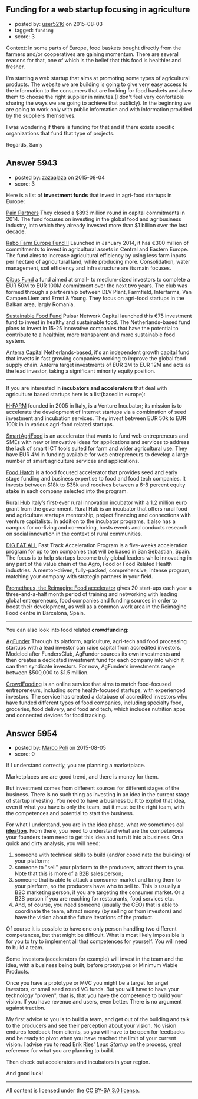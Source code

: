 ## Funding for a web startup focusing in agriculture

- posted by: [user5216](https://stackexchange.com/users/3003628/user5216) on 2015-08-03
- tagged: `funding`
- score: 3

Context: In some parts of Europe, food baskets bought directly from the farmers and/or cooperatives are gaining momentum. There are several reasons for that, one of which is the belief that this food is healthier and fresher.

I'm starting a web startup that aims at promoting some types of agricultural products. The website we are building is going to give very easy access to the information to the consumers that are looking for food baskets and allow them to choose the right supplier in minutes.(I don't feel very confortable sharing the ways we are going to achieve that publicly). In the beginning we are going to work only with public information and with information provided by the suppliers themselves.

I was wondering if there is funding for that and if there exists specific organizations that fund that type of projects.

Regards,
Samy


## Answer 5943

- posted by: [zazaalaza](https://stackexchange.com/users/4672194/zazaalaza) on 2015-08-04
- score: 3

Here is a list of **investment funds** that invest in agri-food startups in Europe:
 
[Pain Partners](http://www.painepartners.com/portfolio/) They closed a $893 million round in capital commitments in 2014. The fund focuses on investing in the global food and agribusiness industry, into which they already invested more than $1 billion over the last decade.

[Rabo Farm Europe Fund II](http://rabofarm.com/page/downloads/140902_RFEFII_Teaser_Final.pdf)
Launched in January 2014, it has €300 million of commitments to invest in agricultural assets in Central and Eastern Europe. The fund aims to increase agricultural efficiency by using less farm inputs per hectare of agricultural land, while producing more. Consolidation, water management, soil efficiency and infrastructure are its main focuses.

[Cibus Fund](http://cibusfarmlandclub.com/)
a fund aimed at small- to medium-sized investors to complete a EUR 50M to EUR 100M commitment over the next two years. The club was formed through a partnership between DLV Plant, Farmfield, Interfarms, Van Campen Liem and Ernst & Young. They focus on agri-food startups in the Balkan area, largly Romania.

[Sustainable Food Fund](http://www.pulsarnetworkcapital.nl/pulsar-network-capital-fund/sustainable-food-fund-english/)
Pulsar Network Capital launched this €75 investment fund to invest in healthy and sustainable food. The Netherlands-based fund plans to invest in 15-25 innovative companies that have the potential to contribute to a healthier, more transparent and more sustainable food system.

[Anterra Capital](http://www.anterracapital.com/#!) Netherlands-based, it's an independent growth capital fund that invests in fast growing companies working to improve the global food supply chain. Anterra target investments of EUR 2M to EUR 12M and acts as the lead investor, taking a  significant minority equity position. 

------
If you are interested in **incubators and accelerators** that deal with agriculture based startups here is a list(based in europe):

[H-FARM](http://www.h-farmventures.com/en/) founded in 2005 in Italy, is a Venture Incubator; its mission is to accelerate the development of Internet startups via a combination of seed investment and incubation services. They invest between EUR 50k to EUR 100k in in various agri-food related startups.

[SmartAgriFood](http://www.smartagrifood.com/) is an accelerator that wants to fund web entrepreneurs and SMEs with new or innovative ideas for applications and services to address the lack of smart ICT tools suited for farm and wider agricultural use. They have EUR 4M in funding available for web entrepreneurs to develop a large number of smart agriculture services and applications.

[Food Hatch](http://www.foodhatch.co/faq.html) is a food focused accelerator that provides seed and early stage funding and business expertise to food and food tech companies. It invests between $18k to $35k and receives between a 6-8 percent equity stake in each company selected into the program.

[Rural Hub](http://www.ruralhub.it/en/) Italy’s first-ever rural innovation incubator with a 1.2 million euro grant from the government. Rural Hub is an incubator that offers rural food and agriculture startups mentorship, project financing and connections with venture capitalists. In addition to the incubator programs, it also has a campus for co-living and co-working, hosts events and conducts research on social innovation in the context of rural communities.

[DIG EAT ALL](http://digeatall.com/) Fast Track Acceleration Program is a five-weeks acceleration program for up to ten companies that will be based in San Sebastian, Spain. The focus is to help startups become truly global leaders while innovating in any part of the value chain of the Agro, Food or Food Related Health industries. A mentor-driven, fully-packed, comprehensive, intense program, matching your company with strategic partners in your field.

[Prometheus, the Reimagine Food accelerator](http://www.reimagine-food.com/prometheus/) gives 20 start-ups each year a three-and-a-half month period of training and networking with leading global entrepreneurs, food companies and funding sources in order to boost their development, as well as a common work area in the Reimagine Food centre in Barcelona, Spain.

------ 
You can also look into food related **crowdfunding**:
 
[AgFunder](http://agfunder.com/) Through its platform, agriculture, agri-tech and food processing startups with a lead investor can raise capital from accredited investors. Modeled after FundersClub, AgFunder sources its own investments and then creates a dedicated investment fund for each company into which it can then syndicate investors. For now, AgFunder’s investments range between $500,000 to $1.5 million.

[CrowdFooding](http://crowdfooding.co/) is an online service that aims to match food-focused entrepreneurs, including some health-focused startups, with experienced investors. The service has created a database of accredited investors who have funded different types of food companies, including specialty food, groceries, food delivery, and food and tech, which includes nutrition apps and connected devices for food tracking.



## Answer 5954

- posted by: [Marco Poli](https://stackexchange.com/users/3026136/marco-poli) on 2015-08-05
- score: 0

<p>If I understand correctly, you are planning a marketplace.</p>

<p>Marketplaces are are good trend, and there is money for them.</p>

<p>But investment comes from different sources for different stages of the business. There is no such thing as investing in an idea in the current stage of startup investing. You need to have a business built to exploit that idea, even if what you have is only the team, but it must be the right team, with the competences and potential to start the business.</p>

<p>For what I understand, you are in the idea phase, what we sometimes call <strong><a href="https://en.wikipedia.org/wiki/Ideation_%28idea_generation%29" rel="nofollow">ideation</a></strong>. From there, you need to understand what are the competences your founders team need to get this idea and turn it into a business. On a quick and dirty analysis, you will need:</p>

<ol>
<li>someone with technical skills to build (and/or coordinate the building) of your platform;</li>
<li>someone to "sell" your platform to the producers, attract them to you. Note that this is more of a B2B sales person;</li>
<li>someone that is able to attack a consumer market and bring them to your platform, so the producers have who to sell to. This is usually a B2C marketing person, if you are targeting the consumer market. Or a B2B person if you are reaching for restaurants, food services etc.</li>
<li>And, of course, you need someone (usually the CEO) that is able to coordinate the team, attract money (by selling or from investors) and have the vision about the future iterations of the product.</li>
</ol>

<p>Of course it is possible to have one only person handling two different competences, but that might be difficult. What is most likely impossible is for you to try to implement all that competences for yourself. You will need to build a team.</p>

<p>Some investors (accelerators for example) will invest in the team and the idea, with a business being built, before prototypes or Minimum Viable Products. </p>

<p>Once you have a prototype or MVC you might be a target for angel investors, or small seed round VC funds. But you will have to have your technology "proven", that is, that you have the competence to build your vision. If you have revenue and users, even better. There is no argument against traction.</p>

<p>My first advice to you is to build a team, and get out of the building and talk to the producers and see their perception about your vision. No vision endures feedback from clients, so you will have to be open for feedbacks and be ready to pivot when you have reached the limit of your current vision. I advise you to read Erik Ries' <em>Lean Startup</em> on the process, great reference for what you are planning to build.</p>

<p>Then check out accelerators and incubators in your region.</p>

<p>And good luck!</p>




---

All content is licensed under the [CC BY-SA 3.0 license](https://creativecommons.org/licenses/by-sa/3.0/).
